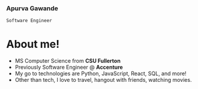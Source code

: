 ### Apurva Gawande

```
Software Engineer
```

<!--
**ApurvaG04/ApurvaG04** is a ✨ _special_ ✨ repository because its `README.md` (this file) appears on your GitHub profile.

Here are some ideas to get you started:

- 🔭 I’m currently working on ...
- 🌱 I’m currently learning ...
- 👯 I’m looking to collaborate on ...
- 🤔 I’m looking for help with ...
- 💬 Ask me about ...
- 📫 How to reach me: ...
- 😄 Pronouns: ...
- ⚡ Fun fact: ...
-->

# About me!

- MS Computer Science from **CSU Fullerton**
- Previously Software Engineer @ **Accenture**
- My go to technologies are Python, JavaScript, React, SQL, and more!
- Other than tech, I love to travel, hangout with friends, watching movies.
